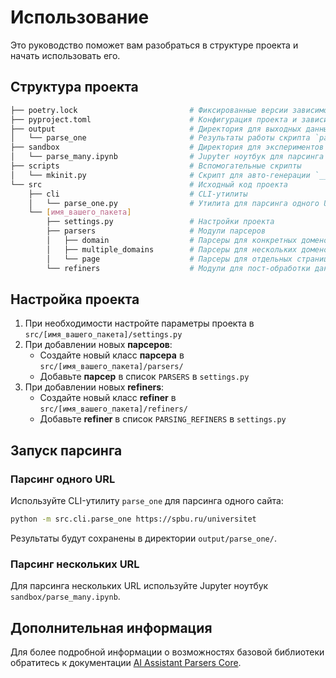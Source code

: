 # Использование

Это руководство поможет вам разобраться в структуре проекта и начать использовать его.

## Структура проекта

```bash
├── poetry.lock                         # Фиксированные версии зависимостей
├── pyproject.toml                      # Конфигурация проекта и зависимостей
├── output                              # Директория для выходных данных
│   └── parse_one                       # Результаты работы скрипта `parse_one`
├── sandbox                             # Директория для экспериментов и тестов
│   └── parse_many.ipynb                # Jupyter ноутбук для парсинга нескольких URL
├── scripts                             # Вспомогательные скрипты
│   └── mkinit.py                       # Скрипт для авто-генерации `__init__.py` файлов
└── src                                 # Исходный код проекта
    ├── cli                             # CLI-утилиты
    │   └── parse_one.py                # Утилита для парсинга одного URL
    └── [имя_вашего_пакета]
        ├── settings.py                 # Настройки проекта
        ├── parsers                     # Модули парсеров
        │   ├── domain                  # Парсеры для конкретных доменов
        │   ├── multiple_domains        # Парсеры для нескольких доменов
        │   └── page                    # Парсеры для отдельных страниц
        └── refiners                    # Модули для пост-обработки данных
```

## Настройка проекта

1. При необходимости настройте параметры проекта в `src/[имя_вашего_пакета]/settings.py`
2. При добавлении новых **парсеров**:
   - Создайте новый класс **парсера** в `src/[имя_вашего_пакета]/parsers/`
   - Добавьте **парсер** в список `PARSERS` в `settings.py`
3. При добавлении новых **refiners**:
   - Создайте новый класс **refiner** в `src/[имя_вашего_пакета]/refiners/`
   - Добавьте **refiner** в список `PARSING_REFINERS` в `settings.py`


## Запуск парсинга

### Парсинг одного URL

Используйте CLI-утилиту `parse_one` для парсинга одного сайта:

```bash
python -m src.cli.parse_one https://spbu.ru/universitet
```

Результаты будут сохранены в директории `output/parse_one/`.

### Парсинг нескольких URL

Для парсинга нескольких URL используйте Jupyter ноутбук `sandbox/parse_many.ipynb`.


## Дополнительная информация

Для более подробной информации о возможностях базовой библиотеки обратитесь к документации [AI Assistant Parsers Core](https://github.com/GigaUniversity/ai_assistant_parsers_core).

```{include} _additional_resources.md
```
